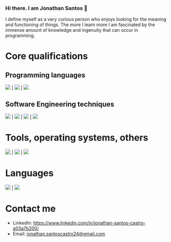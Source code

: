 ### Hi there. I am Jonathan Santos 👋

I define myself as a very curious person who enjoys looking for the meaning and functioning of things. The more I learn more I am fascinated by the immense amount of knowledge and ingenuity that can occur in programming. 

# Core qualifications
## Programming languages
<img src="https://img.shields.io/badge/-Golang-blueviolet"> | <img src="https://img.shields.io/badge/-C%2B%2B-blueviolet"> | <img src="https://img.shields.io/badge/-JavaScript-blueviolet">

## Software Engineering techniques
<img src="https://img.shields.io/badge/-SOLID%20Principles-blue"> | <img src="https://img.shields.io/badge/-Concurrent%20Programming-blue"> | <img src="https://img.shields.io/badge/-Design%20Patterns-blue"> | <img src="https://img.shields.io/badge/-Data%20Structures%20&%20Algorithms-blue">

# Tools, operating systems, others
<img src="https://img.shields.io/badge/-Linux%20(mainly Ubuntu)-orange"> | <img src="https://img.shields.io/badge/-Windows-blue"> | <img src="https://img.shields.io/badge/-Bash-green">

# Languages
<img src="https://img.shields.io/badge/-English-blueviolet"> | <img src="https://img.shields.io/badge/-Spanish-blueviolet">

# Contact me  
<ul>
  <li>
    LinkedIn: <a href="https://www.linkedin.com/in/jonathan-santos-castro-a03a7b200/">https://www.linkedin.com/in/jonathan-santos-castro-a03a7b200/</a>
  </li> 
  <li>
    Email: <a href="mailto:jonathan.santoscastro24@gmail.com">jonathan.santoscastro24@gmail.com</a>
  </li> 
</ul> 
